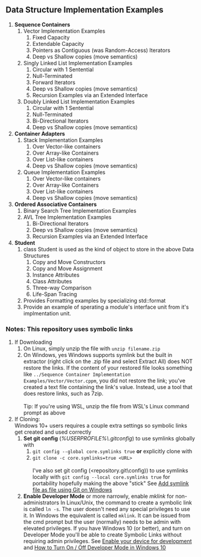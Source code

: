 ## Data Structure Implementation Examples

1. **Sequence Containers**
    1. Vector Implementation Examples
        1. Fixed Capacity
        2. Extendable Capacity
        3. Pointers as Contiguous (was Random-Access) Iterators
        4. Deep vs Shallow copies (move semantics)
    2. Singly Linked List Implementation Examples
        1. Circular with 1 Sentential
        2. Null-Terminated
        3. Forward Iterators
        4. Deep vs Shallow copies (move semantics)
        5. Recursion Examples via an Extended Interface
    3. Doubly Linked List Implementation Examples
        1. Circular with 1 Sentential
        2. Null-Terminated
        3. Bi-Directional Iterators
        4. Deep vs Shallow copies (move semantics)
2. **Container Adapters**
    1. Stack Implementation Examples
        1. Over Vector-like containers
        2. Over Array-like Containers
        3. Over List-like containers
        4. Deep vs Shallow copies (move semantics)
    2. Queue Implementation Examples
        1. Over Vector-like containers
        2. Over Array-like Containers
        3. Over List-like containers
        4. Deep vs Shallow copies (move semantics)
3. **Ordered Associative Containers**
    1. Binary Search Tree Implementation Examples
    2. AVL Tree Implementation Examples
        1. Bi-Directional Iterators
        4. Deep vs Shallow copies (move semantics)
        5. Recursion Examples via an Extended Interface
4. **Student**
    1. class Student is used as the kind of object to store in the above Data Structures
        1. Copy and Move Constructors
        2. Copy and Move Assignment
        3. Instance Attributes
        4. Class Attributes
        5. Three-way Comparison
        6. Life-Span Tracing
    2. Provides Formatting examples by specializing std::format
    3. Provide an example of sperating a module's interface unit from it's implmentation unit.


### Notes: This repository uses symbolic links
1.  If Downloading
    1. On Linux, simply unzip the file with `unzip filename.zip`
    2. On Windows, yes Windows supports symlink but the built in extractor (right click on the .zip file and select Extract All) does NOT restore the links.  If the content of your restored file looks something like `../Sequence Container Implementation Examples/Vector/Vector.cppm`, you did not restore the link; you've created a text file containing the link's value.  Instead, use a tool that does restore links, such as 7zip.<br/><br/>
      Tip: If you're using WSL, unzip the file from WSL's Linux command prompt as above
2.  If Cloning:<br/>
    Windows 10+ users requires a couple extra settings so symbolic links get created and used correctly
    1. **Set git config** (*%USERPROFILE%\\.gitconfig*) to use symlinks globally with
       1. `git config --global core.symlinks true`
    **or** explicitly clone with
       2. `git clone -c core.symlinks=true <URL>`<br/><br/>
    I've also set git config (<repository\.git\config)) to use symlinks locally with `git config --local core.symlinks true` for portability hopefully making the above "stick"
       See [Add symlink file as file using Git on Windows](https://newbedev.com/add-symlink-file-as-file-using-git-on-windows)
    2. **Enable Developer Mode** or more narrowly, enable *mklink* for non-administrators
       In Linux/Unix, the command to create a symbolic link is called `ln -s`. The user doesn't need any special privileges to use it. In Windows the equivalent is called `mklink`. It can be issued from the cmd prompt but the user (normally) needs to be admin with elevated privileges. If you have Windows 10 (or better), and turn on Developer Mode you'll be able to create Symbolic Links without requiring admin privileges. See [Enable your device for development](https://docs.microsoft.com/en-us/windows/apps/get-started/enable-your-device-for-development) and [How to Turn On / Off Developer Mode in Windows 10](https://www.top-password.com/blog/turn-on-off-developer-mode-in-windows-10/#:~:text=Windows%2010%20how%20to%20Turn%20on%20Developer%20Mode,takes%20effect%20immediately%20without%20a%20restart.%20See%20More)
